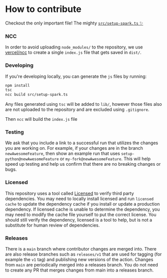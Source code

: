 # How to contribute

Checkout the only important file! The mighty [`src/setup-spark.ts` ✨](https://github.com/vemonet/setup-spark/blob/main/src/setup-spark.ts)

### NCC

In order to avoid uploading `node_modules/` to the repository, we use [vercel/ncc](https://github.com/vercel/ncc) to create a single `index.js` file that gets saved in `dist/`.

### Developing

If you're developing locally, you can generate the `js` files by running:

```sh
npm install
tsc
ncc build src/setup-spark.ts
```

Any files generated using `tsc` will be added to `lib/`, however those files also are not uploaded to the repository and are excluded using `.gitignore`.

Then `ncc` will build the `index.js` file

### Testing

We ask that you include a link to a successful run that utilizes the changes you are working on. For example, if your changes are in the branch `newAwesomeFeature`, then show an example run that uses `setup-python@newAwesomeFeature` or `my-fork@newAwesomeFeature`. This will help speed up testing and help us confirm that there are no breaking changes or bugs.

### Licensed

This repository uses a tool called [Licensed](https://github.com/github/licensed) to verify third party dependencies. You may need to locally install licensed and run `licensed cache` to update the dependency cache if you install or update a production dependency. If licensed cache is unable to determine the dependency, you may need to modify the cache file yourself to put the correct license. You should still verify the dependency, licensed is a tool to help, but is not a substitute for human review of dependencies.

### Releases

There is a `main` branch where contributor changes are merged into. There are also release branches such as `releases/v1` that are used for tagging (for example the `v1` tag) and publishing new versions of the action. Changes from `main` are periodically merged into a releases branch. You do not need to create any PR that merges changes from main into a releases branch.
